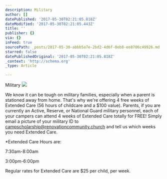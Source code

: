```yaml
---
description: Military
author: []
datePublished: '2017-05-30T02:21:05.818Z'
dateModified: '2017-05-30T02:21:05.443Z'
title: ''
publisher: {}
via: {}
inFeed: true
sourcePath: _posts/2017-05-30-abbb5a7e-2bd2-4d6f-8eb8-ee8706c49926.md
starred: false
datePublishedOriginal: '2017-05-30T02:21:05.818Z'
_context: 'http://schema.org'
_type: Article

---
```

Military
![](https://the-grid-user-content.s3-us-west-2.amazonaws.com/b10a8c84-8162-4519-ac46-7d3f4b0e2e52.jpg)

We know it can be tough on military families, especially when a parent is stationed away from home. That's why we're offering 4 free weeks of Extended Care (56 hours of childcare and a $100 value). Parents, if you are currently an Active, Reserve, or National Guard military personnel, each of your campers can attend 4 weeks of Extended Care totally for FREE! Simply email a picture of your military ID to campscholarship@renovationcommunity.church and tell us which weeks you need Extended Care.

\*Extended Care Hours are:

7:30am-8:00am

3:00pm-6:00pm

Regular rates for Extended Care are $25 per child, per week.